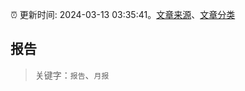 :alarm_clock: 更新时间: 2024-03-13 03:35:41。[文章来源](/README.md)、[文章分类](/TAGS.md)

## 报告


> 关键字：`报告`、`月报`



